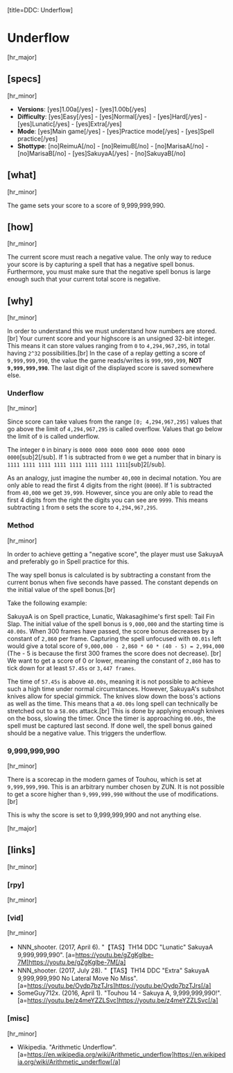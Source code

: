 [title=DDC: Underflow]
# Underflow

[hr_major]
## [specs]
[hr_minor]

* **Versions**: [yes]1.00a[/yes] - [yes]1.00b[/yes]
* **Difficulty**: [yes]Easy[/yes] - [yes]Normal[/yes] - [yes]Hard[/yes] - [yes]Lunatic[/yes] - [yes]Extra[/yes]
* **Mode**: [yes]Main game[/yes] -  [yes]Practice mode[/yes] - [yes]Spell practice[/yes]
* **Shottype**: [no]ReimuA[/no] - [no]ReimuB[/no] - [no]MarisaA[/no] - [no]MarisaB[/no] - [yes]SakuyaA[/yes] - [no]SakuyaB[/no]

## [what]
[hr_minor]

The game sets your score to a score of 9,999,999,990.

## [how]
[hr_minor]

The current score must reach a negative value. The only way to reduce your score is by capturing a spell that has a negative spell bonus. Furthermore, you must make sure that the negative spell bonus is large enough such that your current total score is negative.

## [why]
[hr_minor]

In order to understand this we must understand how numbers are stored.[br]
Your current score and your highscore is an unsigned 32-bit integer. This means it can store values ranging from ``0`` to ``4,294,967,295``, in total having ``2^32`` possibilities.[br]
In the case of a replay getting a score of ``9,999,999,990``, the value the game reads/writes is ``999,999,999``, **NOT ``9,999,999,990``**. The last digit of the displayed score is saved somewhere else.

### Underflow
[hr_minor]

Since score can take values from the range ``[0; 4,294,967,295]`` values that go above the limit of ``4,294,967,295`` is called overflow. Values that go below the limit of ``0`` is called underflow.

The integer ``0`` in binary is ``0000 0000 0000 0000 0000 0000 0000 0000``[sub]2[/sub]. If 1 is subtracted from ``0`` we get a number that in binary is ``1111 1111 1111 1111 1111 1111 1111 1111``[sub]2[/sub].

As an analogy, just imagine the number ``40,000`` in decimal notation. You are only able to read the first 4 digits from the right (``0000``). If 1 is subtracted from ``40,000`` we get ``39,999``. However, since you are only able to read the first 4 digits from the right the digits you can see are ``9999``. This means subtracting ``1`` from ``0`` sets the score to ``4,294,967,295``.

### Method
[hr_minor]

In order to achieve getting a "negative score", the player must use SakuyaA and preferably go in Spell practice for this. 

The way spell bonus is calculated is by subtracting a constant from the current bonus when five seconds have passed. The constant depends on the initial value of the spell bonus.[br]

Take the following example:

SakuyaA is on Spell practice, Lunatic, Wakasagihime's first spell: Tail Fin Slap. The initial value of the spell bonus is ``9,000,000`` and the starting time is ``40.00s``. When 300 frames have passed, the score bonus decreases by a constant of ``2,860`` per frame. Capturing the spell unfocused with ``00.01s`` left would give a total score of ``9,000,000 - 2,860 * 60 * (40 - 5) = 2,994,000`` (The - 5 is because the first 300 frames the score does not decrease). [br]
We want to get a score of 0 or lower, meaning the constant of ``2,860`` has to tick down for at least ``57.45s`` or ``3,447 frames``.

The time of ``57.45s`` is above ``40.00s``, meaning it is not possible to achieve such a high time under normal circumstances. However, SakuyaA's subshot knives allow for special gimmick. The knives slow down the boss's actions as well as the time. This means that a ``40.00s`` long spell can technically be stretched out to a ``58.00s`` attack.[br]
This is done by applying enough knives on the boss, slowing the timer. Once the timer is approaching ``00.00s``, the spell must be captured last second. If done well, the spell bonus gained should be a negative value. This triggers the underflow.

### 9,999,999,990
[hr_minor]

There is a scorecap in the modern games of Touhou, which is set at ``9,999,999,990``. This is an arbitrary number chosen by ZUN. It is not possible to get a score higher than ``9,999,999,990`` without the use of modifications.[br]

This is why the score is set to 9,999,999,990 and not anything else.

[hr_major]
## [links]
[hr_minor]
### [rpy]
[hr_minor]
### [vid]
[hr_minor]

+ NNN\_shooter. (2017, April 6). "【TAS】TH14 DDC "Lunatic" SakuyaA 9,999,999,990". [a=https://youtu.be/gZgKglbe-7M]https://youtu.be/gZgKglbe-7M[/a]
+ NNN\_shooter. (2017, July 28). "【TAS】TH14 DDC "Extra" SakuyaA 9,999,999,990 No Lateral Move No Miss". [a=https://youtu.be/Oydp7bzTJrs]https://youtu.be/Oydp7bzTJrs[/a]
+ SomeGuy712x. (2016, April 1). "Touhou 14 - Sakuya A, 9,999,999,990!". [a=https://youtu.be/z4meYZZLSvc]https://youtu.be/z4meYZZLSvc[/a]

### [misc]
[hr_minor]

+ Wikipedia. "Arithmetic Underflow". [a=https://en.wikipedia.org/wiki/Arithmetic_underflow]https://en.wikipedia.org/wiki/Arithmetic_underflow[/a]

